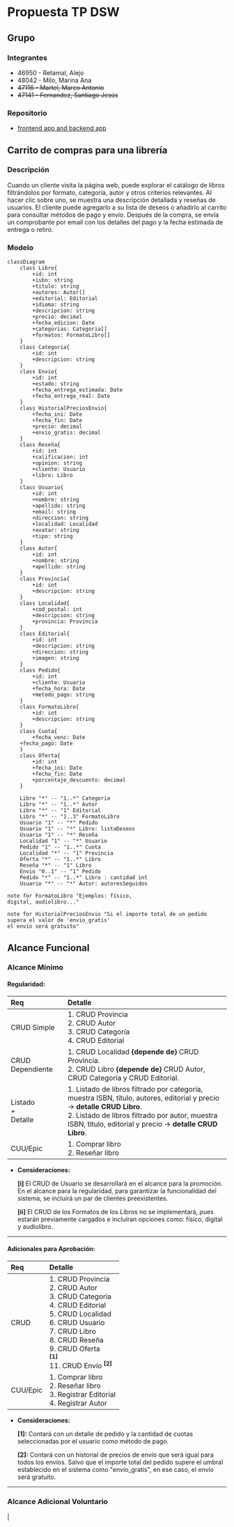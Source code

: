# Propuesta TP DSW

## Grupo

### Integrantes

-   46950 - Retamal, Alejo
-   48042 - Milo, Marina Ana
-   ~~47116 - Martel, Marco Antonio~~
-   ~~47141 - Fernandez, Santiago Jesús~~

### Repositorio

-   [frontend app and backend app](https://github.com/AlejoRetamal/Trabajo-Pr-ctico---DdS)

## Carrito de compras para una librería

### Descripción

Cuando un cliente visita la página web, puede explorar el catálogo de libros filtrándolos por formato, categoría, autor y otros criterios relevantes. Al hacer clic sobre uno, se muestra una descripción detallada y reseñas de usuarios. El cliente puede agregarlo a su lista de deseos o añadirlo al carrito para consultar métodos de pago y envío. Después de la compra, se envía un comprobante por email con los detalles del pago y la fecha estimada de entrega o retiro.

<!-- Con una interfaz intuitiva y funcionalidades simples, nos permitirá explorar y adquirir libros de manera rápida y conveniente. Podrás encontrar tus títulos favoritos, filtrar por género o autor, reservar libros de una manera más fácil y versatil y más.

El sistema deberá contar con las siguientes funcionalidades:

* Amplia selección de libros: permitir acceder a una vasta colección de libros en diferentes géneros, temáticas y formatos, incluyendo libros físicos, electrónicos y audiolibros.
* Búsqueda avanzada: permitir al usuario utilizar opciones de búsqueda avanzadas para encontrar fácilmente sus libros favoritos por género, autor, temática y palabras clave específicas.
* Sistema de valoracion por estrellas: el usuario tendra la posibilidad de clasificar el libro adquirido en una escala del 1 al 5.
* Reseñas: permite escribir opiniones sobre los libros que ha leído y también leer las opiniones de otros usuarios.
* Lista de deseos personalizada: crear una lista de deseos con los libros que le interesan al usuario y así comprarlos en otro momento.
* Reservas de libro: realizar reservas de libros antes de su lanzamiento oficial.
* Compatibilidad con diferentes formatos: el usuario podrá escoger entre el formato que quiere el libro. Por ejemplo, si es digital, podrá descargarlo. -->

### Modelo

```mermaid
classDiagram
    class Libro{
        +id: int
        +isbn: string
        +titulo: string
        +autores: Autor[]
        +editorial: Editorial
        +idioma: string
        +descripcion: string
        +precio: decimal
        +fecha_edicion: Date
        +categorias: Categoria[]
        +formatos: FormatoLibro[]
    }
    class Categoria{
        +id: int
        +descripcion: string
    }
    class Envio{
        +id: int
        +estado: string
        +fecha_entrega_estimada: Date
        +fecha_entrega_real: Date
    }
	class HistorialPreciosEnvio{
		+fecha_ini: Date
		+fecha_fin: Date
		+precio: decimal
		+envio_gratis: decimal
	}
    class Reseña{
        +id: int
        +calificacion: int
        +opinion: string
        +cliente: Usuario
        +libro: Libro
    }
    class Usuario{
        +id: int
        +nombre: string
        +apellido: string
        +email: string
        +direccion: string
        +localidad: Localidad
        +avatar: string
        +tipo: string
    }
    class Autor{
        +id: int
        +nombre: string
        +apellido: string
    }
    class Provincia{
        +id: int
        +descripcion: string
    }
    class Localidad{
        +cod_postal: int
        +descripcion: string
        +provincia: Provincia
    }
    class Editorial{
        +id: int
        +descripcion: string
        +direccion: string
        +imagen: string
    }
    class Pedido{
        +id: int
        +cliente: Usuario
        +fecha_hora: Date
        +metodo_pago: string
    }
    class FormatoLibro{
        +id: int
        +descripcion: string
    }
    class Cuota{
        +fecha_venc: Date
	+fecha_pago: Date
    }
    class Oferta{
        +id: int
        +fecha_ini: Date
        +fecha_fin: Date
        +porcentaje_descuento: decimal
    }

    Libro "*" -- "1..*" Categoria
    Libro "*" -- "1..*" Autor
    Libro "*" -- "1" Editorial
    Libro "*" -- "1..3" FormatoLibro
    Usuario "1" -- "*" Pedido
    Usuario "1" -- "*" Libro: listaDeseos
    Usuario "1" -- "*" Reseña
    Localidad "1" -- "*" Usuario
    Pedido "1" -- "1..*" Cuota
    Localidad "*" -- "1" Provincia
    Oferta "*" -- "1..*" Libro
    Reseña "*" -- "1" Libro
    Envio "0..1" -- "1" Pedido
    Pedido "*" -- "1..*" Libro : cantidad int
    Usuario "*" -- "*" Autor: autoresSeguidos

note for FormatoLibro "Ejemplos: físico,
digital, audiolibro..."

note for HistorialPreciosEnvio "Si el importe total de un pedido
supera el valor de 'envio_gratis'
el envío será gratuito"

```

## Alcance Funcional

### Alcance Mínimo

#### Regularidad:

| Req                     | Detalle                                                                                                                                                                                                                                  |
| :---------------------- | :--------------------------------------------------------------------------------------------------------------------------------------------------------------------------------------------------------------------------------------- |
| CRUD Simple             | 1. CRUD Provincia<br>2. CRUD Autor<br>3. CRUD Categoría<br>4. CRUD Editorial                                                                                                                                                             |
| CRUD Dependiente        | 1. CRUD Localidad **{depende de}** CRUD Provincia.<br>2. CRUD Libro **{depende de}** CRUD Autor, CRUD Categoría y CRUD Editorial.                                                                                                        |
| Listado<br>+<br>Detalle | 1. Listado de libros filtrado por categoría, muestra ISBN, título, autores, editorial y precio → **detalle CRUD Libro**.<br> 2. Listado de libros filtrado por autor, muestra ISBN, título, editorial y precio → **detalle CRUD Libro**. |
| CUU/Epic                | 1. Comprar libro<br>2. Reseñar libro                                                                                                                                                                                         |

-   **Consideraciones:**

    **[i]** El CRUD de Usuario se desarrollará en el alcance para la promoción. En el alcance para la regularidad, para garantizar la funcionalidad del sistema, se incluirá un par de clientes preexistentes.

    **[ii]** El CRUD de los Formatos de los Libros no se implementará, pues estarán previamente cargados e incluíran opciones como: físico, digital y audiolibro.

---

#### Adicionales para Aprobación:

| Req      | Detalle                                                                                                                                                                                                                                            |
| :------- | :------------------------------------------------------------------------------------------------------------------------------------------------------------------------------------------------------------------------------------------------- |
| CRUD     | 1. CRUD Provincia<br>2. CRUD Autor<br>3. CRUD Categoría<br>4. CRUD Editorial<br>5. CRUD Localidad<br>6. CRUD Usuario<br>7. CRUD Libro<br>8. CRUD Reseña<br>9. CRUD Oferta<br> **<sup>[1]<sup>**<br>11. CRUD Envío **<sup>[2]<sup>** |
| CUU/Epic | 1. Comprar libro<br>2. Reseñar libro<br>3. Registrar Editorial<br>4. Registrar Autor<br>                                                                                                                                                     |

-   **Consideraciones:**

    **[1]:** Contará con un detalle de pedido y la cantidad de cuotas seleccionadas por el usuario como método de pago.

    **[2]:** Contará con un historial de precios de envío que será igual para todos los envíos. Salvo que el importe total del pedido supere el umbral establecido en el sistema como "envio_gratis", en ese caso, el envío será gratuito.

---

### Alcance Adicional Voluntario

<!--- Es opcional, pero ayuda a que la funcionalidad del sistema esté completa y será considerado en la nota en función de su complejidad y esfuerzo. Pero por ahora no se llevará a cabo nada extra.

| Req      | Detalle                                                                                                                                                                                                                                                                                                                                                                                                                                                                     |
| :------- | :-------------------------------------------------------------------------------------------------------------------------------------------------------------------------------------------------------------------------------------------------------------------------------------------------------------------------------------------------------------------------------------------------------------------------------------------------------------------------- |
| Listados | 1. Listado de ofertas vigentes filtrado por fecha actual, muestra fecha de fin, porcentaje de descuento y libros.<br>2. Listado de pedidos filtrado por usuario, muestra fecha y hora, estado, importe total, método de pago y libros adquiridos con su cantidad.<br>3. Listado de autores seguidos filtrado por usuario, muestra nombre y apellido.<br>4. Listado de libros en la lista de deseos filtrado por usuario, muestra ISBN, título, autores, editorial y precio. |
| CUU/Epic | 1. Consultar historial de compras<br>2. Agregar libro a lista de deseos<br>3. Seguir a autor                                                                                                                                                                                                                                                                                                                                                                                |
| Otros    | 1. Envío de comprobante de compra con los detalles del pago y la fecha estimada de entrega o retiro por email.                                                                                                                         --->                                                                                                                                                                                                                                     |
